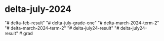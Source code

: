 # delta-july-2024
"# delta-feb-result" 
"# delta-july-grade-one" 
"# delta-march-2024-term-2" 
"# delta-march-2024-term-2" 
"# delta-july24-result" 
"# delta-july24-result" 
#   g r a d  
 